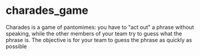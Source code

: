 # charades_game

Charades is a game of pantomimes: you have to &quot;act out&quot; a phrase without speaking, while the other members of your team try to guess what the phrase is. The objective is for your team to guess the phrase as quickly as possible

